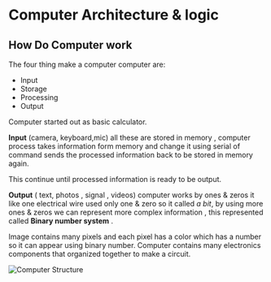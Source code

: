 # Computer Architecture & logic
## How Do Computer work
The four thing make a computer computer are: 
* Input 
* Storage 
* Processing  
* Output 

Computer started out as basic calculator.

**Input** (camera, keyboard,mic) all these are stored in memory , computer process takes information form memory and change it using serial of command  sends the processed information back to be stored in memory again.

This continue until processed information is ready to be output.

**Output** ( text, photos , signal , videos) 
computer works by ones & zeros it like one electrical wire used only one  & zero so it called *a bit*,
by using more ones & zeros we can represent more complex information , this represented called **Binary number system** .

Image contains many pixels and each pixel has a color which has a number so it can appear using binary number.
Computer contains many electronics components that organized together to make a circuit.


![Computer Structure](https://cdn4.explainthatstuff.com/how-computer-works.png)